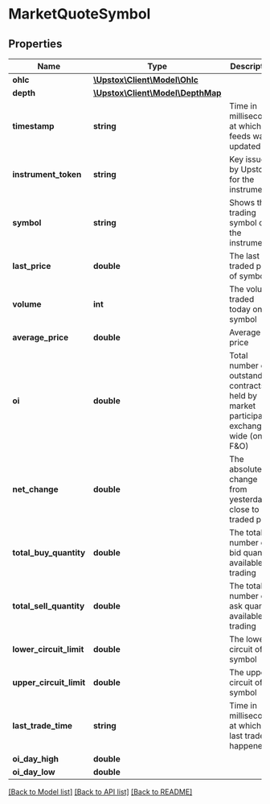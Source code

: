 # MarketQuoteSymbol

## Properties
Name | Type | Description | Notes
------------ | ------------- | ------------- | -------------
**ohlc** | [**\Upstox\Client\Model\Ohlc**](Ohlc.md) |  | [optional] 
**depth** | [**\Upstox\Client\Model\DepthMap**](DepthMap.md) |  | [optional] 
**timestamp** | **string** | Time in milliseconds at which the feeds was updated | [optional] 
**instrument_token** | **string** | Key issued by Upstox for the instrument | [optional] 
**symbol** | **string** | Shows the trading symbol of the instrument | [optional] 
**last_price** | **double** | The last traded price of symbol | [optional] 
**volume** | **int** | The volume traded today on symbol | [optional] 
**average_price** | **double** | Average price | [optional] 
**oi** | **double** | Total number of outstanding contracts held by market participants exchange-wide (only F&amp;O) | [optional] 
**net_change** | **double** | The absolute change from yesterday&#x27;s close to last traded price | [optional] 
**total_buy_quantity** | **double** | The total number of bid quantity available for trading | [optional] 
**total_sell_quantity** | **double** | The total number of ask quantity available for trading | [optional] 
**lower_circuit_limit** | **double** | The lower circuit of symbol | [optional] 
**upper_circuit_limit** | **double** | The upper circuit of symbol | [optional] 
**last_trade_time** | **string** | Time in milliseconds at which last trade happened | [optional] 
**oi_day_high** | **double** |  | [optional] 
**oi_day_low** | **double** |  | [optional] 

[[Back to Model list]](../../README.md#documentation-for-models) [[Back to API list]](../../README.md#documentation-for-api-endpoints) [[Back to README]](../../README.md)

